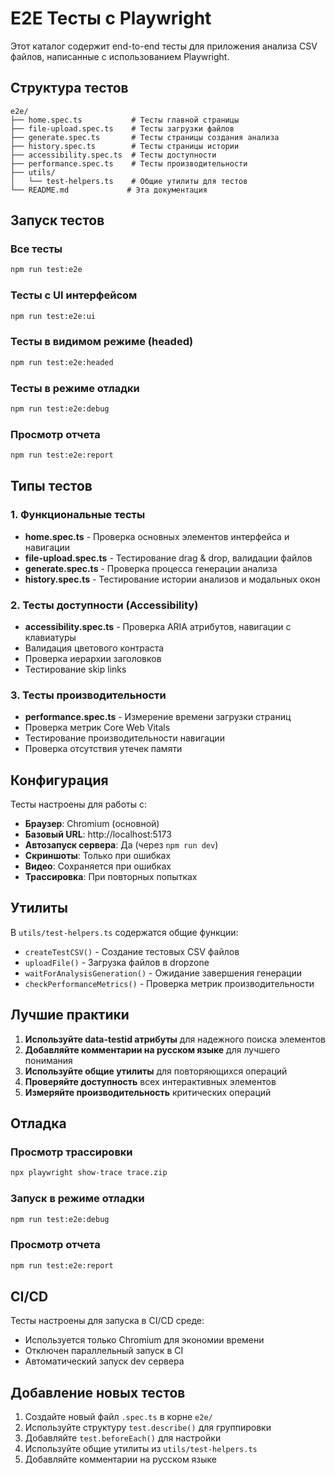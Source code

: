 # E2E Тесты с Playwright

Этот каталог содержит end-to-end тесты для приложения анализа CSV файлов, написанные с использованием Playwright.

## Структура тестов

```
e2e/
├── home.spec.ts           # Тесты главной страницы
├── file-upload.spec.ts    # Тесты загрузки файлов
├── generate.spec.ts       # Тесты страницы создания анализа
├── history.spec.ts        # Тесты страницы истории
├── accessibility.spec.ts  # Тесты доступности
├── performance.spec.ts    # Тесты производительности
├── utils/
│   └── test-helpers.ts    # Общие утилиты для тестов
└── README.md             # Эта документация
```

## Запуск тестов

### Все тесты
```bash
npm run test:e2e
```

### Тесты с UI интерфейсом
```bash
npm run test:e2e:ui
```

### Тесты в видимом режиме (headed)
```bash
npm run test:e2e:headed
```

### Тесты в режиме отладки
```bash
npm run test:e2e:debug
```

### Просмотр отчета
```bash
npm run test:e2e:report
```

## Типы тестов

### 1. Функциональные тесты
- **home.spec.ts** - Проверка основных элементов интерфейса и навигации
- **file-upload.spec.ts** - Тестирование drag & drop, валидации файлов
- **generate.spec.ts** - Проверка процесса генерации анализа
- **history.spec.ts** - Тестирование истории анализов и модальных окон

### 2. Тесты доступности (Accessibility)
- **accessibility.spec.ts** - Проверка ARIA атрибутов, навигации с клавиатуры
- Валидация цветового контраста
- Проверка иерархии заголовков
- Тестирование skip links

### 3. Тесты производительности
- **performance.spec.ts** - Измерение времени загрузки страниц
- Проверка метрик Core Web Vitals
- Тестирование производительности навигации
- Проверка отсутствия утечек памяти

## Конфигурация

Тесты настроены для работы с:
- **Браузер**: Chromium (основной)
- **Базовый URL**: http://localhost:5173
- **Автозапуск сервера**: Да (через `npm run dev`)
- **Скриншоты**: Только при ошибках
- **Видео**: Сохраняется при ошибках
- **Трассировка**: При повторных попытках

## Утилиты

В `utils/test-helpers.ts` содержатся общие функции:
- `createTestCSV()` - Создание тестовых CSV файлов
- `uploadFile()` - Загрузка файлов в dropzone
- `waitForAnalysisGeneration()` - Ожидание завершения генерации
- `checkPerformanceMetrics()` - Проверка метрик производительности

## Лучшие практики

1. **Используйте data-testid атрибуты** для надежного поиска элементов
2. **Добавляйте комментарии на русском языке** для лучшего понимания
3. **Используйте общие утилиты** для повторяющихся операций
4. **Проверяйте доступность** всех интерактивных элементов
5. **Измеряйте производительность** критических операций

## Отладка

### Просмотр трассировки
```bash
npx playwright show-trace trace.zip
```

### Запуск в режиме отладки
```bash
npm run test:e2e:debug
```

### Просмотр отчета
```bash
npm run test:e2e:report
```

## CI/CD

Тесты настроены для запуска в CI/CD среде:
- Используется только Chromium для экономии времени
- Отключен параллельный запуск в CI
- Автоматический запуск dev сервера

## Добавление новых тестов

1. Создайте новый файл `.spec.ts` в корне `e2e/`
2. Используйте структуру `test.describe()` для группировки
3. Добавляйте `test.beforeEach()` для настройки
4. Используйте общие утилиты из `utils/test-helpers.ts`
5. Добавляйте комментарии на русском языке 